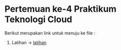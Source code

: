 # Pertemuan ke-4      Praktikum Teknologi Cloud

Berikut merupakan link untuk menuju ke file :

1. Latihan -> [latihan](https://github.com/hudaimi/tekn-cloud-computing/blob/master/minggu-04/latihan.md)
